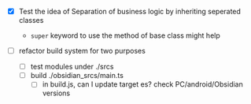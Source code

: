 - [x] Test the idea of Separation of business logic by inheriting seperated classes
    - `super` keyword to use the method of base class might help

- [ ] refactor build system for two purposes
    - [ ] test modules under ./srcs
    - [ ] build ./obsidian_srcs/main.ts
        - [ ] in build.js, can I update target es? check PC/android/Obsidian versions